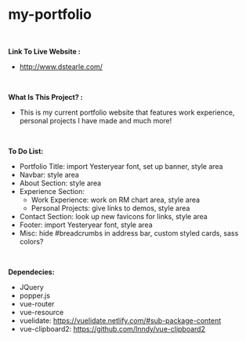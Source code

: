 # my-portfolio

<br>

<strong>Link To Live Website :</strong>

- http://www.dstearle.com/

<br>

<strong>What Is This Project? :</strong>

- This is my current portfolio website that features work experience, personal projects I have made and much more!

<br>

<strong>To Do List:</strong>

- Portfolio Title: import Yesteryear font, set up banner, style area
- Navbar: style area
- About Section: style area
- Experience Section: 
    - Work Experience: work on RM chart area, style area
    - Personal Projects: give links to demos, style area
- Contact Section: look up new favicons for links, style area
- Footer: import Yesteryear font, style area
- Misc: hide #breadcrumbs in address bar, custom styled cards, sass colors?

<br>

<strong>Dependecies:</strong>

- JQuery
- popper.js
- vue-router
- vue-resource
- vuelidate: https://vuelidate.netlify.com/#sub-package-content
- vue-clipboard2: https://github.com/Inndy/vue-clipboard2

